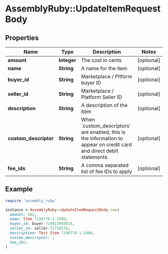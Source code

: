 # AssemblyRuby::UpdateItemRequestBody

## Properties

| Name | Type | Description | Notes |
| ---- | ---- | ----------- | ----- |
| **amount** | **Integer** | The cost in cents | [optional] |
| **name** | **String** | A name for the item | [optional] |
| **buyer_id** | **String** | Marketplace / Pltform buyer ID | [optional] |
| **seller_id** | **String** | Marketplace / Platform Seller ID | [optional] |
| **description** | **String** | A description of the item | [optional] |
| **custom_descriptor** | **String** | When &#x60;custom_descriptors&#x60; are enabled, this is the information to appear on credit card and direct debit statements. | [optional] |
| **fee_ids** | **String** | A comma separated list of fee IDs to apply | [optional] |

## Example

```ruby
require 'assembly_ruby'

instance = AssemblyRuby::UpdateItemRequestBody.new(
  amount: 102,
  name: Item 7190770-1-2908,
  buyer_id: buyer-719013950014,
  seller_id: seller-71718579,
  description: Test Item 7190770-1-2908,
  custom_descriptor: ,
  fee_ids: 
)
```

